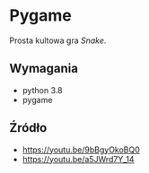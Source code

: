 # Pygame
Prosta kultowa gra *Snake*.

## Wymagania
 - python 3.8
 - pygame
 
## Źródło
 - https://youtu.be/9bBgyOkoBQ0
 - https://youtu.be/a5JWrd7Y_14

